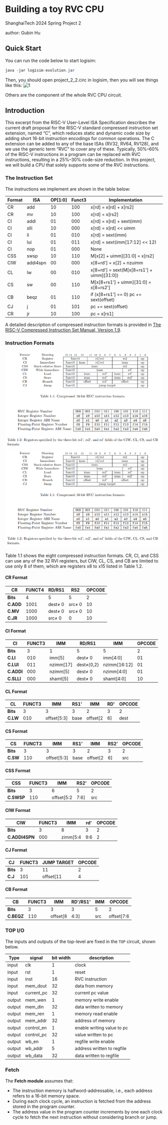 # Building a toy RVC CPU

ShanghaiTech 2024 Spring Project 2

author: Gubin Hu

## Quick Start
You can run the code below to start logisim:
```java
java -jar logisim-evolution.jar 
```
Then, you should open project_2_2.circ in logisim, then you will see things like this:
![1](https://cdn.luogu.com.cn/upload/image_hosting/b7u0qqgz.png)

Others are the component of the whole RVC CPU circuit.

## Introduction

This excerpt from the RISC-V User-Level ISA Specification describes the current draft proposal for the RISC-V standard compressed instruction set extension, named “C”, which reduces static and dynamic code size by adding short 16-bit instruction encodings for common operations. The C extension can be added to any of the base ISAs (RV32, RV64, RV128), and we use the generic term “RVC” to cover any of these. Typically, 50%–60% of the RISC-V instructions in a program can be replaced with RVC instructions, resulting in a 25%–30% code-size reduction. In this project, we will build a CPU that solely supports some of the RVC instructions.


### The Instruction Set

The instructions we implement are shown in the table below:

| Format | ISA  | OP[1:0] | Funct3 | Implementation                                |
|--------|------|---------|--------|-----------------------------------------------|
| CR     | add  | 10      | 100    | x[rd] = x[rd] + x[rs2]                      |
| CR     | mv   | 10      | 100    | x[rd] = x[rs2]                              |
| CI     | addi | 01      | 000    | x[rd] = x[rd] + sext(imm)                    |
| CI     | slli | 10      | 000    | x[rd] = x[rd] << uimm                       |
| CI     | li   | 01      | 010    | x[rd] = sext(imm)                           |
| CI     | lui  | 01      | 011    | x[rd] = sext(imm[17:12] << 12)             |
| CI     | nop  | 01      | 000    | None                                        |
| CSS    | swsp | 10      | 110    | M[x[2] + uimm][31:0] = x[rs2]              |
| CIW    | addi4spn | 00 | 000    | x[8+rd'] = x[2] + nzuimm                    |
| CL     | lw   | 00      | 010    | x[8+rd'] = sext(M[x[8+rs1'] + uimm][31:0]) |
| CS     | sw   | 00      | 110    | M[x[8+rs1'] + uimm][31:0] = x[8+rs2']      |
| CB     | beqz | 01      | 110    | if (x[8+rs1'] == 0) pc += sext(offset)     |
| CJ     | j    | 01      | 101    | pc += sext(offset)                          |
| CR     | jr   | 10      | 100    | pc = x[rs1]                                |

A detailed description of compressed instruction formats is provided in [The RISC-V Compressed Instruction Set Manual, Version 1.9](https://riscv.org/wp-content/uploads/2015/11/riscv-compressed-spec-v1.9.pdf). 

### Instruction Formats

![table1.1](img/11.png)
![table1.2](img/12.png)

Table 1.1 shows the eight compressed instruction formats. CR, CI, and CSS can use any of the 32 RVI registers, but CIW, CL, CS, and CB are limited to use only 8 of them, which are registers x8 to x15 listed in Table 1.2. 



#### CR Format

| CR  | FUNCT4 | RD/RS1 | RS2 | OPCODE |
| --- | --- | --- | --- | --- |
| **Bits** | 4   | 5   | 5   | 2   |
| **C.ADD** | 1001 | dest≠ 0 | src≠ 0 | 10  |
| **C.MV** | 1000 | dest≠ 0 | src≠ 0 | 10  |
| **C.JR** | 1000 | src≠ 0 | 0   | 10  |

#### CI Format

| CI  | FUNCT3 | IMM | RD/RS1 | IMM | OPCODE |
| --- | --- | --- | --- | --- | --- |
| **Bits** | 3   | 1   | 5   | 5   | 2    |
| **C.LI**  | 010  | imm[5] | dest≠ 0 | imm[4:0] | 01 |
| **C.LUI** | 011  | nzimm[17] | dest≠{0,2} | nzimm[16:12] | 01 |
| **C.ADDI** | 000 | nzimm[5] | dest≠ 0 | nzimm[4:0] | 01 |
| **C.SLLI** | 000 | shamt[5] | dest≠ 0 | shamt[4:0] | 10 |

#### CL Format

| CL  | FUNCT3 | IMM | RS1' | IMM | RD' | OPCODE |
| --- | --- | --- | --- | --- | --- | --- |
| **Bits** | 3   | 3   | 3   | 2   | 3   | 2     |
| **C.LW**  | 010  | offset[5:3] | base | offset[2|6] | dest | 00 |

#### CS Format

| CS  | FUNCT3 | IMM | RS1' | IMM | RS2' | OPCODE |
| --- | --- | --- | --- | --- | --- | --- |
| **Bits** | 3   | 3   | 3   | 2   | 3    | 2     |
| **C.SW**  | 110  | offset[5:3] | base | offset[2|6] | src | 00 |

#### CSS Format

| CSS | FUNCT3 | IMM | RS2' | OPCODE |
| --- | --- | --- | --- | --- |
| **Bits** | 3   | 6   | 5   | 2    |
| **C.SWSP** | 110 | offset[5:2|7:6] | src | 10 |

#### CIW Format

| CIW | FUNCT3 | IMM | rd' | OPCODE |
| --- | --- | --- | --- | --- |
| **Bits** | 3   | 8   | 3   | 2    |
| **C.ADDI4SPN** | 000 | zimm[5:4|9:6|2|3] | dest | 00 |

#### CJ Format

| CJ  | FUNCT3 | JUMP TARGET | OPCODE |
| --- | --- | --- | --- |
| **Bits** | 3   | 11 | 2   |
| **C.J**  | 101  | offset[11|4|9:8|10|6|7|3:1|5] | 01 |

#### CB Format

| CB  | FUNCT3 | IMM | RD'/RS1' | IMM | OPCODE |
| --- | --- | --- | --- | --- | --- |
| **Bits** | 3   | 3   | 3   | 5   | 2    |
| **C.BEQZ** | 110 | offset[8|4:3] | src | offset[7:6|2:1|5] | 01 |

### TOP I/O

The inputs and outputs of the top-level are fixed in the `TOP` circuit, shown below.

| Type | signal | bit width | description |
| --- | --- | --- | --- |
| input | clk | 1   | clock |
| input | rst | 1   | reset |
| input | inst | 16  | RVC instruction |
| input | mem\_dout | 32  | data from memory |
| input | current\_pc | 32  | current pc value |
| output | mem\_wen | 1   | memory write enable |
| output | mem\_din | 32  | data written to memory |
| output | mem\_ren | 1   | memory read enable |
| output | mem\_addr | 32  | address of memory |
| output | control\_en | 1   | enable writing value to pc |
| output | control\_pc | 32  | value written to pc |
| output | wb\_en | 1   | regfile write enable |
| output | wb\_addr | 5   | address written to regfile |
| output | wb\_data | 32  | data written to regfile |



### Fetch

The **Fetch module** assumes that:

- The instruction memory is halfword-addressable, i.e., each address refers to a 16-bit memory space.
- During each clock cycle, an instruction is fetched from the address stored in the program counter.
- The address value in the program counter increments by one each clock cycle to fetch the next instruction without considering branch or jump.



